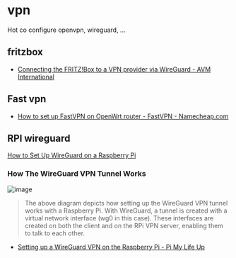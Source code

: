 # vpn
Hot co configure openvpn, wireguard, ...


## fritzbox

+ [Connecting the FRITZ!Box to a VPN provider via WireGuard - AVM International](https://en.avm.de/service/vpn/connecting-the-fritzbox-to-a-vpn-provider-via-wireguard/)


## Fast vpn

+ [How to set up FastVPN on OpenWrt router - FastVPN - Namecheap.com](https://www.namecheap.com/support/knowledgebase/article.aspx/10398/2270/how-to-set-up-fastvpn-on-openwrt-router/)



## RPI wireguard

[How to Set Up WireGuard on a Raspberry Pi](https://engineerworkshop.com/blog/how-to-set-up-wireguard-on-a-raspberry-pi/)

 ### How The WireGuard VPN Tunnel Works
 ![image](https://github.com/tom-sapletta-com/vpn/assets/5669657/41273db5-4998-40f4-86ae-baf6d1f345d2)



> The above diagram depicts how setting up the WireGuard VPN tunnel works with a Raspberry Pi. With WireGuard, a tunnel is created with a virtual network interface (wg0 in this case). These interfaces are created on both the client and on the RPi VPN server, enabling them to talk to each other.
> 
+ [Setting up a WireGuard VPN on the Raspberry Pi - Pi My Life Up](https://pimylifeup.com/raspberry-pi-wireguard/)
